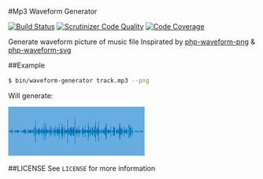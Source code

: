 #Mp3 Waveform Generator

[![Build Status](https://travis-ci.org/mhor-music/php-mp3info.svg?branch=master)](https://travis-ci.org/mhor-music/php-mp3info) [![Scrutinizer Code Quality](https://scrutinizer-ci.com/g/mhor-music/php-waveform-generator/badges/quality-score.png?b=master)](https://scrutinizer-ci.com/g/mhor-music/php-waveform-generator/?branch=master) [![Code Coverage](https://scrutinizer-ci.com/g/mhor-music/php-waveform-generator/badges/coverage.png?b=master)](https://scrutinizer-ci.com/g/mhor-music/php-waveform-generator/?branch=master)

Generate waveform picture of music file
Inspirated by [php-waveform-png](https://github.com/afreiday/php-waveform-png) & [php-waveform-svg](https://github.com/afreiday/php-waveform-svg)

##Example

```bash
$ bin/waveform-generator track.mp3 --png
```

 Will generate:
 
 ![waveform](test/testFile/Ally_Calvine_-_Ally_Calvine_-_Oh_Happy_Day.png)

##LICENSE
See `LICENSE` for more information
